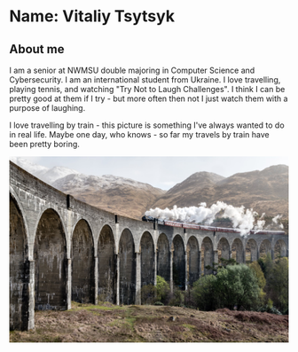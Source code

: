 # Name: Vitaliy Tsytsyk

## About me

I am a senior at NWMSU double majoring in Computer Science and Cybersecurity. I am an international student from Ukraine. I love travelling, playing tennis, and watching "Try Not to Laugh Challenges". I think I can be pretty good at them if I try - but more often then not I just watch them with a purpose of laughing.

I love travelling by train - this picture is something I've always wanted to do in real life. Maybe one day, who knows - so far my travels by train have been pretty boring.

![Picture of Train](pexels-photo-507410.jpeg)
